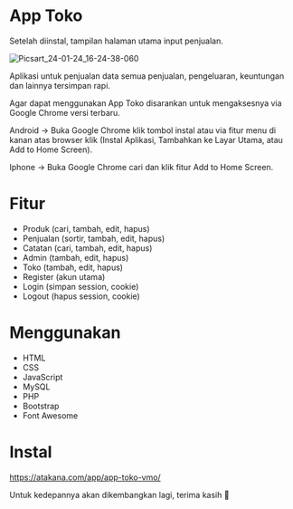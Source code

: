 # App Toko
Setelah diinstal, tampilan halaman utama input penjualan.

![Picsart_24-01-24_16-24-38-060](https://github.com/masadiblog/app-toko-vmo/assets/49811141/e8def00f-3960-4887-ab11-860b3932bcc5)

Aplikasi untuk penjualan data semua penjualan, pengeluaran, keuntungan dan lainnya tersimpan rapi.

Agar dapat menggunakan App Toko disarankan untuk mengaksesnya via Google Chrome versi terbaru.

Android -> Buka Google Chrome klik tombol instal atau via fitur menu di kanan atas browser klik (Instal Aplikasi, Tambahkan ke Layar Utama, atau Add to Home Screen).

Iphone -> Buka Google Chrome cari dan klik fitur Add to Home Screen.

# Fitur
* Produk (cari, tambah, edit, hapus)
* Penjualan (sortir, tambah, edit, hapus)
* Catatan (cari, tambah, edit, hapus)
* Admin (tambah, edit, hapus)
* Toko (tambah, edit, hapus)
* Register (akun utama)
* Login (simpan session, cookie)
* Logout (hapus session, cookie)

# Menggunakan
* HTML
* CSS
* JavaScript
* MySQL
* PHP
* Bootstrap
* Font Awesome

# Instal
https://atakana.com/app/app-toko-vmo/

Untuk kedepannya akan dikembangkan lagi, terima kasih 🙏
